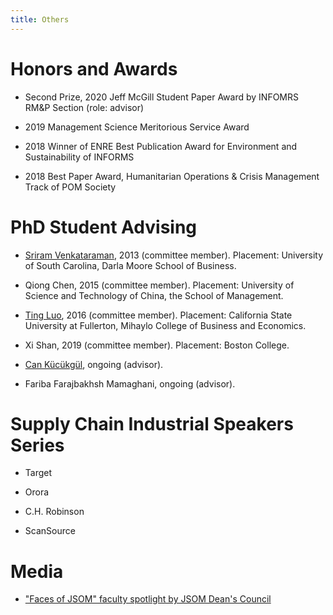 ```yaml
---
title: Others
---
```


# Honors and Awards

* Second Prize, 2020 Jeff McGill Student Paper Award by INFOMRS RM&P Section (role: advisor)

* 2019 Management Science Meritorious Service Award

* 2018 Winner of ENRE Best Publication Award for Environment and Sustainability of INFORMS

* 2018 Best Paper Award, Humanitarian Operations & Crisis Management Track of POM Society

# PhD Student Advising

* [Sriram Venkataraman](https://sc.edu/study/colleges_schools/moore/directory/venkataraman_sriram.php), 2013 (committee member). Placement: University of South Carolina, Darla Moore School of Business.

* Qiong Chen, 2015 (committee member). Placement: University of Science and Technology of China, the School of Management.

* [Ting Luo](https://business.fullerton.edu/department/ISDS/faculty-profiles?user=ting.luo@fullerton.edu&user=ting.luo@fullerton.edu), 2016 (committee member). Placement: California State University at Fullerton, Mihaylo College of Business and Economics. 

* Xi Shan, 2019 (committee member). Placement: Boston College.

* [Can Kücükgül](https://jindal.utdallas.edu/phd-students/can-kucukgul), ongoing (advisor).

* Fariba Farajbakhsh Mamaghani, ongoing (advisor).

# Supply Chain Industrial Speakers Series

* Target

* Orora

* C.H. Robinson

* ScanSource

# Media

* ["Faces of JSOM" faculty spotlight by JSOM Dean's Council](https://www.instagram.com/p/CLFjw1KhL1F/?utm_source=ig_web_copy_link)